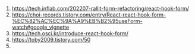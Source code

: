 
1. https://tech.inflab.com/202207-rallit-form-refactoring/react-hook-form/
2. https://choi-records.tistory.com/entry/React-react-hook-form-%EC%82%AC%EC%9A%A9%EB%B2%95useForm-watch#google_vignette
3. https://tech.osci.kr/introduce-react-hook-form/
4. https://toby2009.tistory.com/50
5. 
